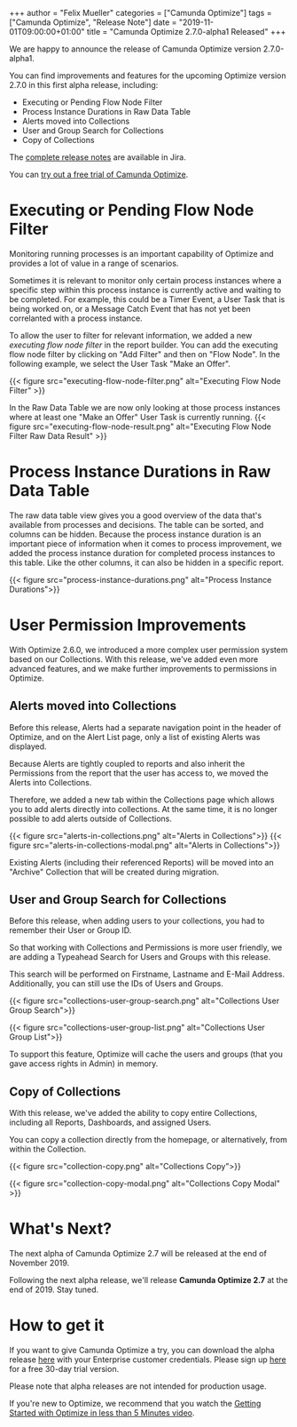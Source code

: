 +++
author = "Felix Mueller"
categories = ["Camunda Optimize"]
tags = ["Camunda Optimize", "Release Note"]
date = "2019-11-01T09:00:00+01:00"
title = "Camunda Optimize 2.7.0-alpha1 Released"
+++

We are happy to announce the release of Camunda Optimize version 2.7.0-alpha1.

You can find improvements and features for the upcoming Optimize version 2.7.0 in this first alpha release, including:

- Executing or Pending Flow Node Filter
- Process Instance Durations in Raw Data Table
- Alerts moved into Collections
- User and Group Search for Collections
- Copy of Collections

The [complete release notes](https://app.camunda.com/jira/secure/ReleaseNote.jspa?projectId=10730&version=15545) are available in Jira.

<!--more-->

You can [try out a free trial of Camunda Optimize](#how-to-get-it).

# Executing or Pending Flow Node Filter

Monitoring running processes is an important capability of Optimize and provides a lot of value in a range of scenarios.

Sometimes it is relevant to monitor only certain process instances where a specific step within this process instance is currently active and waiting to be completed. For example, this could be a Timer Event, a User Task that is being worked on, or a Message Catch Event that has not yet been correlanted with a process instance.

To allow the user to filter for relevant information, we added a new *executing flow node filter* in the report builder.
You can add the executing flow node filter by clicking on "Add Filter" and then on "Flow Node".
In the following example, we select the User Task "Make an Offer".

{{< figure src="executing-flow-node-filter.png" alt="Executing Flow Node Filter" >}}

In the Raw Data Table we are now only looking at those process instances where at least one "Make an Offer" User Task is currently running.
{{< figure src="executing-flow-node-result.png" alt="Executing Flow Node Filter Raw Data Result" >}}


# Process Instance Durations in Raw Data Table

The raw data table view gives you a good overview of the data that's available from processes and decisions.
The table can be sorted, and columns can be hidden. Because the process instance duration is an important piece of information when it comes to process improvement, we added the process instance duration for completed process instances to this table. Like the other columns, it can also be hidden in a specific report.

{{< figure src="process-instance-durations.png" alt="Process Instance Durations">}}


# User Permission Improvements

With Optimize 2.6.0, we introduced a more complex user permission system based on our Collections.
With this release, we've added even more advanced features, and we make further improvements to permissions in Optimize.

## Alerts moved into Collections

Before this release, Alerts had a separate navigation point in the header of Optimize, and on the Alert List page, only a list of existing Alerts was displayed.

Because Alerts are tightly coupled to reports and also inherit the Permissions from the report that the user has access to, we moved the Alerts into Collections.

Therefore, we added a new tab within the Collections page which allows you to add alerts directly into collections. At the same time, it is no longer possible to add alerts outside of Collections.

{{< figure src="alerts-in-collections.png" alt="Alerts in Collections">}}
{{< figure src="alerts-in-collections-modal.png" alt="Alerts in Collections">}}

Existing Alerts (including their referenced Reports) will be moved into an "Archive" Collection that will be created during migration.

## User and Group Search for Collections

Before this release, when adding users to your collections, you had to remember their User or Group ID.

So that working with Collections and Permissions is more user friendly, we are adding a Typeahead Search for Users and Groups with this release.

This search will be performed on Firstname, Lastname and E-Mail Address. Additionally, you can still use the IDs of Users and Groups.

{{< figure src="collections-user-group-search.png" alt="Collections User Group Search">}}

{{< figure src="collections-user-group-list.png" alt="Collections User Group List">}}

To support this feature, Optimize will cache the users and groups (that you gave access rights in Admin) in memory.

## Copy of Collections

With this release, we've added the ability to copy entire Collections, including all Reports, Dashboards, and assigned Users.

You can copy a collection directly from the homepage, or alternatively, from within the Collection.

{{< figure src="collection-copy.png" alt="Collections Copy">}}

{{< figure src="collection-copy-modal.png" alt="Collections Copy Modal" >}}

# What's Next?

The next alpha of Camunda Optimize 2.7 will be released at the end of November 2019.

Following the next alpha release, we'll release **Camunda Optimize 2.7** at the end of 2019. Stay tuned.

# How to get it

If you want to give Camunda Optimize a try, you can download the alpha release [here](https://docs.camunda.org/enterprise/download/#camunda-optimize) with your Enterprise customer credentials. Please sign up [here](https://camunda.com/download/enterprise/) for a free 30-day trial version.

Please note that alpha releases are not intended for production usage.

If you're new to Optimize, we recommend that you watch the [Getting Started with Optimize in less than 5 Minutes video](https://camunda.com/learn/videos/getting-started-optimize/).
